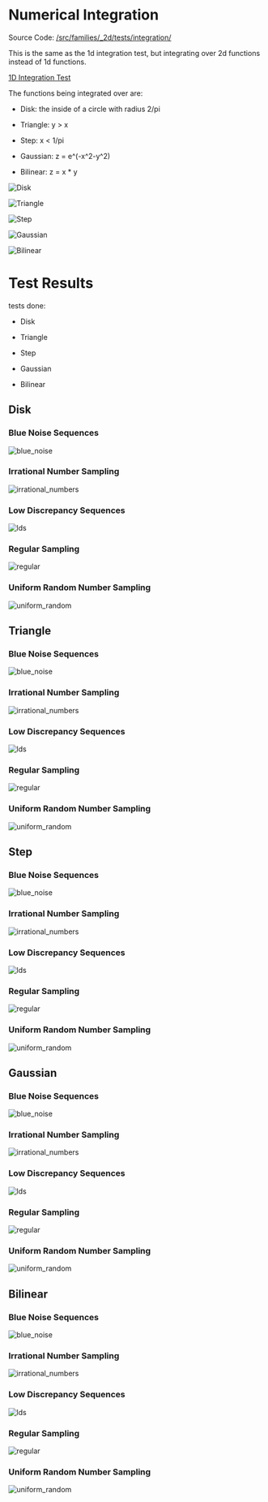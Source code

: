 # Numerical Integration
Source Code: [/src/families/_2d/tests/integration/](../../../../src/families/_2d/tests/integration/)

This is the same as the 1d integration test, but integrating over 2d functions instead of 1d functions.

[1D Integration Test](../../../_1d/tests/integration/page.md)  

The functions being integrated over are:
* Disk: the inside of a circle with radius 2/pi
* Triangle: y > x
* Step: x < 1/pi
* Gaussian: z = e^(-x^2-y^2)
* Bilinear: z = x * y

![Disk](disk.png)  
![Triangle](triangle.png)  
![Step](step.png)  
![Gaussian](gaussian.png)  
![Bilinear](bilinear.png)  

# Test Results
 tests done:
* Disk
* Triangle
* Step
* Gaussian
* Bilinear
## Disk
### Blue Noise Sequences
![blue_noise](../../../_2d/samples/blue_noise/Disk.png)  
### Irrational Number Sampling
![irrational_numbers](../../../_2d/samples/irrational_numbers/Disk.png)  
### Low Discrepancy Sequences
![lds](../../../_2d/samples/lds/Disk.png)  
### Regular Sampling
![regular](../../../_2d/samples/regular/Disk.png)  
### Uniform Random Number Sampling
![uniform_random](../../../_2d/samples/uniform_random/Disk.png)  
## Triangle
### Blue Noise Sequences
![blue_noise](../../../_2d/samples/blue_noise/Triangle.png)  
### Irrational Number Sampling
![irrational_numbers](../../../_2d/samples/irrational_numbers/Triangle.png)  
### Low Discrepancy Sequences
![lds](../../../_2d/samples/lds/Triangle.png)  
### Regular Sampling
![regular](../../../_2d/samples/regular/Triangle.png)  
### Uniform Random Number Sampling
![uniform_random](../../../_2d/samples/uniform_random/Triangle.png)  
## Step
### Blue Noise Sequences
![blue_noise](../../../_2d/samples/blue_noise/Step.png)  
### Irrational Number Sampling
![irrational_numbers](../../../_2d/samples/irrational_numbers/Step.png)  
### Low Discrepancy Sequences
![lds](../../../_2d/samples/lds/Step.png)  
### Regular Sampling
![regular](../../../_2d/samples/regular/Step.png)  
### Uniform Random Number Sampling
![uniform_random](../../../_2d/samples/uniform_random/Step.png)  
## Gaussian
### Blue Noise Sequences
![blue_noise](../../../_2d/samples/blue_noise/Gaussian.png)  
### Irrational Number Sampling
![irrational_numbers](../../../_2d/samples/irrational_numbers/Gaussian.png)  
### Low Discrepancy Sequences
![lds](../../../_2d/samples/lds/Gaussian.png)  
### Regular Sampling
![regular](../../../_2d/samples/regular/Gaussian.png)  
### Uniform Random Number Sampling
![uniform_random](../../../_2d/samples/uniform_random/Gaussian.png)  
## Bilinear
### Blue Noise Sequences
![blue_noise](../../../_2d/samples/blue_noise/Bilinear.png)  
### Irrational Number Sampling
![irrational_numbers](../../../_2d/samples/irrational_numbers/Bilinear.png)  
### Low Discrepancy Sequences
![lds](../../../_2d/samples/lds/Bilinear.png)  
### Regular Sampling
![regular](../../../_2d/samples/regular/Bilinear.png)  
### Uniform Random Number Sampling
![uniform_random](../../../_2d/samples/uniform_random/Bilinear.png)  
